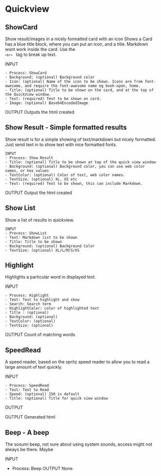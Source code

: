 # Quickview

## ShowCard 
Show result/images in a nicely formatted card with an icon
Shows a Card has a blue title block, where you can put an icon, and a title. Markdown wont work inside the card. Use the <code> ```<br>``` </code> tag to break up text. 

INPUT
```
- Process: ShowCard
- Background: (optional) Background color
- Icon: (optional) Name of the icon to be shown. Icons are from font-awesome, and require the font-awesome name eg book-open, home.
- Title: (optional) Title to be shown on the card, and at the top of the QuickView window.
- Text: (required) Text to be shown on card.
- Image: (optional) Base64EncodedImage
```
OUTPUT
Outputs the html created

## Show Result - Simple formatted results
Show result is for a simple showing of text/markdown but nicely formatted. Just send text in to show text with nice formatted fonts.
```
INPUT
- Process: Show Result
- Title: (optional) Title to be shown at top of the quick view window
- Background: (optional) Background color, you can use web color names, or hex values
- TextColor: (optional) Color of text, web color names.
- TextSize: (optional) XL, XS etc
- Text: (required) Text to be shown, this can include Markdown.
```
OUTPUT
Output the html created

## Show List
Show a list of results in quickview.
```
INPUT
- Process: ShowList
- Text: Markdown list to be shown
- Title: Title to be shown
- Background: (optional) Background Color
- TextSize: (optional) XL/L/M/S/XS
```

## Highlight
Highlights a particular word in displayed text.

INPUT
```
- Process: Highlight
- Text: Text to highlight and show
- Search: Search term
- HighlightColor: color of highlighted text
- Title : (optional) 
- Background: (optional)
- TextColor: (optional)
- TextSize: (optional) 
```

OUTPUT
Count of matching words

## SpeedRead
A speed reader, based on the spritz speed reader to allow you to read a large amount of text quickly.

INPUT
```
- Process: SpeedRead
- Text: Text to Read
- Speed: (optional) 250 is default
- Title: (optional) Title for quick view window
```
OUTPUT



OUTPUT
Generated html


## Beep - A beep
The sosumi beep, not sure about using system sounds, access might not always be there. Maybe

INPUT
- Process: Beep
OUTPUT
None

